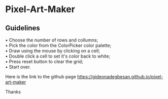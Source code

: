 # Pixel-Art-Maker

## Guidelines
• Choose the number of rows and collumns;<br>
• Pick the color from the ColorPicker color palette;<br>
• Draw using the mouse by clicking on a cell;<br>
• Double click a cell to set it's color back to white;<br>
• Press reset button to clear the grid;<br>
• Start over.


Here is the link to the github page https://gideonadegbesan.github.io/pixel-art-maker

Thanks
